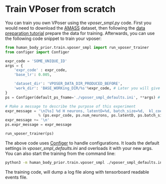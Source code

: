 # Train VPoser from scratch
You can train you own VPoser using the *vposer_smpl.py* code. First you would need to download the 
[AMASS](https://amass.is.tue.mpg.de/) dataset, then following the [data preparation tutorial](../data/README.md)
prepare the data for training. Afterwards, you can use the following code snippet to train your vposer:

```python
from human_body_prior.train.vposer_smpl import run_vposer_trainer
from configer import Configer

expr_code = 'SOME_UNIQUE_ID'
args = {
    'expr_code' : expr_code,
    'base_lr': 0.005,

    'dataset_dir': 'VPOSER_DATA_DIR_PRODUCED_BEFORE',
    'work_dir': 'BASE_WORKing_DIR/%s'%expr_code, # Later you will give this pass to vposer_loader to load the model
}
ps = Configer(default_ps_fname='./vposer_smpl_defaults.ini', **args) # This is the default configuration

# Make a message to describe the purpose of this experiment
expr_message = '\n[%s] %d H neurons, latentD=%d, batch_size=%d,  kl_coef = %.1e\n' \
               % (ps.expr_code, ps.num_neurons, ps.latentD, ps.batch_size, ps.kl_coef)
expr_message += '\n'
ps.expr_message = expr_message

run_vposer_trainer(ps)
``` 
The above code uses [Configer](https://github.com/nghorbani/configer) to handle configurations. 
It loads the default settings in *vposer_smpl_defaults.ini* and overloads it with your new args. 
You can also start the training from the command line:
```bash
python3 -m human_body_prior.train.vposer_smpl ./vposer_smpl_defaults.ini
```
The training code, will dump a log file along with tensorboard readable events file.